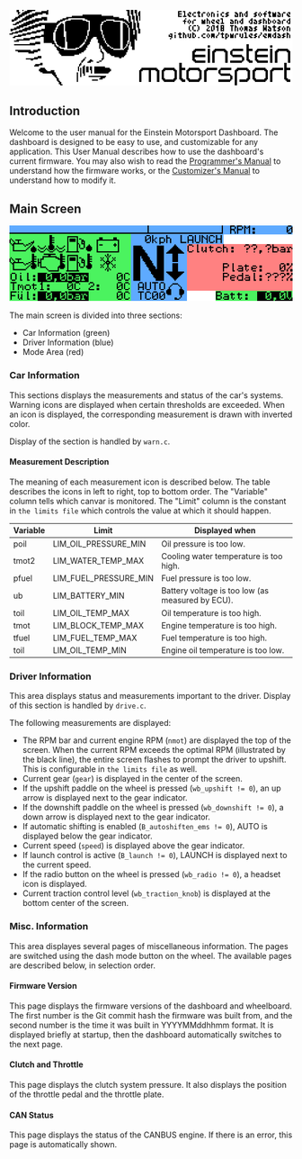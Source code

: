 ![boot screen](https://github.com/tpwrules/emdash/raw/master/dashboard/docs/boot_screen.png)

## Introduction

Welcome to the user manual for the Einstein Motorsport Dashboard. The dashboard is designed to be easy to use, and customizable for any application. This User Manual describes how to use the dashboard's current firmware. You may also wish to read the [Programmer's Manual](https://github.com/tpwrules/emdash/blob/master/dashboard/docs/programmer%20manual.md) to understand how the firmware works, or the [Customizer's Manual](https://github.com/tpwrules/emdash/blob/master/dashboard/docs/customizer%20manual.md) to understand how to modify it.

## Main Screen

![main screen](https://github.com/tpwrules/emdash/raw/master/dashboard/docs/main_screen.png)

The main screen is divided into three sections:
* Car Information (green)
* Driver Information (blue)
* Mode Area (red)

### Car Information

This sections displays the measurements and status of the car's systems. Warning icons are displayed when certain thresholds are exceeded. When an icon is displayed, the corresponding measurement is drawn with inverted color.

Display of the section is handled by `warn.c`.

#### Measurement Description
The meaning of each measurement icon is described below. The table describes the icons in left to right, top to bottom order. The "Variable" column tells which canvar is monitored. The "Limit" column is the constant in `the limits file` which controls the value at which it should happen.

Variable | Limit | Displayed when
-------- | ----- | --------------
poil | LIM_OIL_PRESSURE_MIN | Oil pressure is too low.
tmot2 | LIM_WATER_TEMP_MAX | Cooling water temperature is too high.
pfuel | LIM_FUEL_PRESSURE_MIN | Fuel pressure is too low.
ub | LIM_BATTERY_MIN | Battery voltage is too low (as measured by ECU).
toil | LIM_OIL_TEMP_MAX | Oil temperature is too high.
tmot | LIM_BLOCK_TEMP_MAX | Engine temperature is too high.
tfuel | LIM_FUEL_TEMP_MAX | Fuel temperature is too high.
toil | LIM_OIL_TEMP_MIN | Engine oil temperature is too low.

### Driver Information

This area displays status and measurements important to the driver. Display of this section is handled by `drive.c`.

The following measurements are displayed:

* The RPM bar and current engine RPM (`nmot`) are displayed the top of the screen. When the current RPM exceeds the optimal RPM (illustrated by the black line), the entire screen flashes to prompt the driver to upshift. This is configurable in `the limits file` as well.
* Current gear (`gear`) is displayed in the center of the screen.
* If the upshift paddle on the wheel is pressed (`wb_upshift != 0`), an up arrow is displayed next to the gear indicator.
* If the downshift paddle on the wheel is pressed (`wb_downshift != 0`), a down arrow is displayed next to the gear indicator.
* If automatic shifting is enabled (`B_autoshiften_ems != 0`), AUTO is displayed below the gear indicator.
* Current speed (`speed`) is displayed above the gear indicator.
* If launch control is active (`B_launch != 0`), LAUNCH is displayed next to the current speed.
* If the radio button on the wheel is pressed (`wb_radio != 0`), a headset icon is displayed.
* Current traction control level (`wb_traction_knob`) is displayed at the bottom center of the screen.

### Misc. Information

This area displayes several pages of miscellaneous information. The pages are switched using the dash mode button on the wheel. The available pages are described below, in selection order.

#### Firmware Version

This page displays the firmware versions of the dashboard and wheelboard. The first number is the Git commit hash the firmware was built from, and the second number is the time it was built in YYYYMMddhhmm format. It is displayed briefly at startup, then the dashboard automatically switches to the next page.

#### Clutch and Throttle

This page displays the clutch system pressure. It also displays the position of the throttle pedal and the throttle plate.

#### CAN Status

This page displays the status of the CANBUS engine. If there is an error, this page is automatically shown.